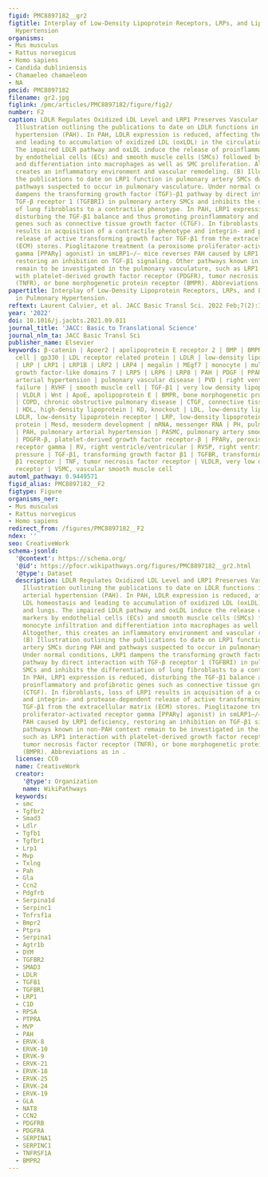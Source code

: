 ```yaml
---
figid: PMC8897182__gr2
figtitle: Interplay of Low-Density Lipoprotein Receptors, LRPs, and Lipoproteins in Pulmonary
  Hypertension
organisms:
- Mus musculus
- Rattus norvegicus
- Homo sapiens
- Candida dubliniensis
- Chamaeleo chamaeleon
- NA
pmcid: PMC8897182
filename: gr2.jpg
figlink: /pmc/articles/PMC8897182/figure/fig2/
number: F2
caption: LDLR Regulates Oxidized LDL Level and LRP1 Preserves Vascular Homeostasis(A)
  Illustration outlining the publications to date on LDLR functions in pulmonary arterial
  hypertension (PAH). In PAH, LDLR expression is reduced, affecting the LDL homeostasis
  and leading to accumulation of oxidized LDL (oxLDL) in the circulation and lungs.
  The impaired LDLR pathway and oxLDL induce the release of proinflammatory markers
  by endothelial cells (ECs) and smooth muscle cells (SMCs) followed by monocyte infiltration
  and differentiation into macrophages as well as SMC proliferation. Altogether, this
  creates an inflammatory environment and vascular remodeling. (B) Illustration outlining
  the publications to date on LRP1 function in pulmonary artery SMCs during PAH and
  pathways suspected to occur in pulmonary vasculature. Under normal conditions, LRP1
  dampens the transforming growth factor (TGF)-β1 pathway by direct interaction with
  TGF-β receptor 1 (TGFBRI) in pulmonary artery SMCs and inhibits the differentiation
  of lung fibroblasts to a contractile phenotype. In PAH, LRP1 expression is reduced,
  disturbing the TGF-β1 balance and thus promoting proinflammatory and profibrotic
  genes such as connective tissue growth factor (CTGF). In fibroblasts, loss of LRP1
  results in acquisition of a contractile phenotype and integrin- and protease-dependent
  release of active transforming growth factor TGF-β1 from the extracellular matrix
  (ECM) stores. Pioglitazone treatment (a peroxisome proliferator-activated receptor
  gamma [PPARγ] agonist) in smLRP1–/– mice reverses PAH caused by LRP1 deficiency,
  restoring an inhibition on TGF-β1 signaling. Other pathways known in non-PAH context
  remain to be investigated in the pulmonary vasculature, such as LRP1 interaction
  with platelet-derived growth factor receptor (PDGFR), tumor necrosis factor receptor
  (TNFR), or bone morphogenetic protein receptor (BMPR). Abbreviations as in .
papertitle: Interplay of Low-Density Lipoprotein Receptors, LRPs, and Lipoproteins
  in Pulmonary Hypertension.
reftext: Laurent Calvier, et al. JACC Basic Transl Sci. 2022 Feb;7(2):164-180.
year: '2022'
doi: 10.1016/j.jacbts.2021.09.011
journal_title: 'JACC: Basic to Translational Science'
journal_nlm_ta: JACC Basic Transl Sci
publisher_name: Elsevier
keywords: β-catenin | Apoer2 | apolipoprotein E receptor 2 | BMP | BMPR2 | endothelial
  cell | gp330 | LDL receptor related protein | LDLR | low-density lipoprotein receptor
  | LRP | LRP1 | LRP1B | LRP2 | LRP4 | megalin | MEgf7 | monocyte | multiple epidermal
  growth factor-like domains 7 | LRP5 | LRP6 | LRP8 | PAH | PDGF | PPARγ | pulmonary
  arterial hypertension | pulmonary vascular disease | PVD | right ventricle heart
  failure | RVHF | smooth muscle cell | TGF-β1 | very low density lipoprotein receptor
  | VLDLR | Wnt | ApoE, apolipoprotein E | BMPR, bone morphogenetic protein receptor
  | COPD, chronic obstructive pulmonary disease | CTGF, connective tissue growth factor
  | HDL, high-density lipoprotein | KO, knockout | LDL, low-density lipoprotein |
  LDLR, low-density lipoprotein receptor | LRP, low-density lipoprotein receptor–related
  protein | Mesd, mesoderm development | mRNA, messenger RNA | PH, pulmonary hypertension
  | PAH, pulmonary arterial hypertension | PASMC, pulmonary artery smooth muscle cell
  | PDGFR-β, platelet-derived growth factor receptor-β | PPARγ, peroxisome proliferator-activated
  receptor gamma | RV, right ventricle/ventricular | RVSP, right ventricular systolic
  pressure | TGF-β1, transforming growth factor β1 | TGFBR, transforming growth factor
  β1 receptor | TNF, tumor necrosis factor receptor | VLDLR, very low density lipoprotein
  receptor | VSMC, vascular smooth muscle cell
automl_pathway: 0.9449571
figid_alias: PMC8897182__F2
figtype: Figure
organisms_ner:
- Mus musculus
- Rattus norvegicus
- Homo sapiens
redirect_from: /figures/PMC8897182__F2
ndex: ''
seo: CreativeWork
schema-jsonld:
  '@context': https://schema.org/
  '@id': https://pfocr.wikipathways.org/figures/PMC8897182__gr2.html
  '@type': Dataset
  description: LDLR Regulates Oxidized LDL Level and LRP1 Preserves Vascular Homeostasis(A)
    Illustration outlining the publications to date on LDLR functions in pulmonary
    arterial hypertension (PAH). In PAH, LDLR expression is reduced, affecting the
    LDL homeostasis and leading to accumulation of oxidized LDL (oxLDL) in the circulation
    and lungs. The impaired LDLR pathway and oxLDL induce the release of proinflammatory
    markers by endothelial cells (ECs) and smooth muscle cells (SMCs) followed by
    monocyte infiltration and differentiation into macrophages as well as SMC proliferation.
    Altogether, this creates an inflammatory environment and vascular remodeling.
    (B) Illustration outlining the publications to date on LRP1 function in pulmonary
    artery SMCs during PAH and pathways suspected to occur in pulmonary vasculature.
    Under normal conditions, LRP1 dampens the transforming growth factor (TGF)-β1
    pathway by direct interaction with TGF-β receptor 1 (TGFBRI) in pulmonary artery
    SMCs and inhibits the differentiation of lung fibroblasts to a contractile phenotype.
    In PAH, LRP1 expression is reduced, disturbing the TGF-β1 balance and thus promoting
    proinflammatory and profibrotic genes such as connective tissue growth factor
    (CTGF). In fibroblasts, loss of LRP1 results in acquisition of a contractile phenotype
    and integrin- and protease-dependent release of active transforming growth factor
    TGF-β1 from the extracellular matrix (ECM) stores. Pioglitazone treatment (a peroxisome
    proliferator-activated receptor gamma [PPARγ] agonist) in smLRP1–/– mice reverses
    PAH caused by LRP1 deficiency, restoring an inhibition on TGF-β1 signaling. Other
    pathways known in non-PAH context remain to be investigated in the pulmonary vasculature,
    such as LRP1 interaction with platelet-derived growth factor receptor (PDGFR),
    tumor necrosis factor receptor (TNFR), or bone morphogenetic protein receptor
    (BMPR). Abbreviations as in .
  license: CC0
  name: CreativeWork
  creator:
    '@type': Organization
    name: WikiPathways
  keywords:
  - smc
  - Tgfbr2
  - Smad3
  - Ldlr
  - Tgfb1
  - Tgfbr1
  - Lrp1
  - Mvp
  - Txlng
  - Pah
  - Gla
  - Ccn2
  - Pdgfrb
  - Serpina1d
  - Serpinc1
  - Tnfrsf1a
  - Bmpr2
  - Ptpra
  - Serpina1
  - Agtr1b
  - DYM
  - TGFBR2
  - SMAD3
  - LDLR
  - TGFB1
  - TGFBR1
  - LRP1
  - C1D
  - RPSA
  - PTPRA
  - MVP
  - PAH
  - ERVK-8
  - ERVK-10
  - ERVK-9
  - ERVK-21
  - ERVK-18
  - ERVK-25
  - ERVK-24
  - ERVK-19
  - GLA
  - NAT8
  - CCN2
  - PDGFRB
  - PDGFRA
  - SERPINA1
  - SERPINC1
  - TNFRSF1A
  - BMPR2
---
```

